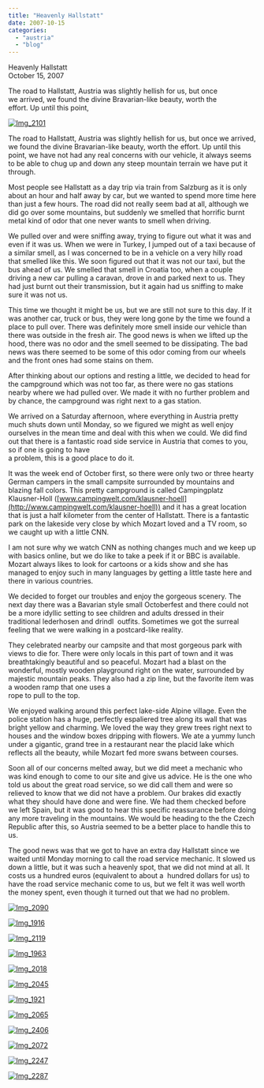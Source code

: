 ```yaml
---
title: "Heavenly Hallstatt"
date: 2007-10-15
categories: 
  - "austria"
  - "blog"
---
```


Heavenly Hallstatt  
October 15, 2007

The road to Hallstatt, Austria was slightly hellish for us, but once  
we arrived, we found the divine Bravarian-like beauty, worth the  
effort. Up until this point,

<!--more-->

[![Img_2101](https://pub-ac94b3f306b24c0dba4238943c97f2e1.r2.dev/soultravelers3/images/2008/02/24/img_2101.png "Img_2101")](https://pub-ac94b3f306b24c0dba4238943c97f2e1.r2.dev/photos/uncategorized/2008/02/24/img_2101.png)

The road to Hallstatt, Austria was slightly hellish for us, but once we arrived, we found the divine Bravarian-like beauty, worth the effort. Up until this point, we have not had any real concerns with our vehicle, it always seems to be able to chug up and down any steep mountain terrain we have put it through.

Most people see Hallstatt as a day trip via train from Salzburg as it is only about an hour and half away by car, but we wanted to spend more time here than just a few hours. The road did not really seem bad at all, although we did go over some mountains, but suddenly we smelled that horrific burnt metal kind of odor that one never wants to smell when driving.

We pulled over and were sniffing away, trying to figure out what it was and even if it was us. When we were in Turkey, I jumped out of a taxi because of a similar smell, as I was concerned to be in a vehicle on a very hilly road that smelled like this. We soon figured out that it was not our taxi, but the bus ahead of us. We smelled that smell in Croatia too, when a couple driving a new car pulling a caravan, drove in and parked next to us. They had just burnt out their transmission, but it again had us sniffing to make sure it was not us.

This time we thought it might be us, but we are still not sure to this day. If it was another car, truck or bus, they were long gone by the time we found a place to pull over. There was definitely more smell inside our vehicle than there was outside in the fresh air. The good news is when we lifted up the hood, there was no odor and the smell seemed to be dissipating. The bad news was there seemed to be some of this odor coming from our wheels and the front ones had some stains on them.

After thinking about our options and resting a little, we decided to head for the campground which was not too far, as there were no gas stations nearby where we had pulled over. We made it with no further problem and by chance, the campground was right next to a gas station.

We arrived on a Saturday afternoon, where everything in Austria pretty much shuts down until Monday, so we figured we might as well enjoy ourselves in the mean time and deal with this when we could. We did find out that there is a fantastic road side service in Austria that comes to you, so if one is going to have  
a problem, this is a good place to do it.

It was the week end of October first, so there were only two or three hearty German campers in the small campsite surrounded by mountains and blazing fall colors. This pretty campground is called Campingplatz Klausner-Holl ([www.campingwelt.com/klausner-hoell](http://www.campingwelt.com/klausner-hoell)) and it has a great location that is just a half kilometer from the center of Hallstatt. There is a fantastic park on the lakeside very close by which Mozart loved and a TV room, so we caught up with a little CNN.

I am not sure why we watch CNN as nothing changes much and we keep up with basics online, but we do like to take a peek if it or BBC is available. Mozart always likes to look for cartoons or a kids show and she has managed to enjoy such in many languages by getting a little taste here and there in various countries.

We decided to forget our troubles and enjoy the gorgeous scenery. The next day there was a Bavarian style small Octoberfest and there could not be a more idyllic setting to see children and adults dressed in their traditional lederhosen and drindl  outfits. Sometimes we got the surreal feeling that we were walking in a postcard-like reality.

They celebrated nearby our campsite and that most gorgeous park with views to die for. There were only locals in this part of town and it was breathtakingly beautiful and so peaceful. Mozart had a blast on the wonderful, mostly wooden playground right on the water, surrounded by majestic mountain peaks. They also had a zip line, but the favorite item was a wooden ramp that one uses a  
rope to pull to the top.

We enjoyed walking around this perfect lake-side Alpine village. Even the police station has a huge, perfectly espaliered tree along its wall that was bright yellow and charming. We loved the way they grew trees right next to houses and the window boxes dripping with flowers. We ate a yummy lunch under a gigantic, grand tree in a restaurant near the placid lake which reflects all the beauty, while Mozart fed more swans between courses.

Soon all of our concerns melted away, but we did meet a mechanic who was kind enough to come to our site and give us advice. He is the one who told us about the great road service, so we did call them and were so relieved to know that we did not have a problem. Our brakes did exactly what they should have done and were fine. We had them checked before we left Spain, but it was good to hear this specific reassurance before doing any more traveling in the mountains. We would be heading to the the Czech Republic after this, so Austria seemed to be a better place to handle this to us.

The good news was that we got to have an extra day Hallstatt since we waited until Monday morning to call the road service mechanic. It slowed us down a little, but it was such a heavenly spot, that we did not mind at all. It costs us a hundred euros (equivalent to about a  hundred dollars for us) to have the road service mechanic come to us, but we felt it was well worth the money spent, even though it turned out that we had no problem.

[![Img_2090](https://pub-ac94b3f306b24c0dba4238943c97f2e1.r2.dev/soultravelers3/images/2008/02/24/img_2090.png "Img_2090")](https://pub-ac94b3f306b24c0dba4238943c97f2e1.r2.dev/photos/uncategorized/2008/02/24/img_2090.png)

[![Img_1916](https://pub-ac94b3f306b24c0dba4238943c97f2e1.r2.dev/soultravelers3/images/2008/02/24/img_1916.png "Img_1916")](https://pub-ac94b3f306b24c0dba4238943c97f2e1.r2.dev/photos/uncategorized/2008/02/24/img_1916.png)

[![Img_2119](https://pub-ac94b3f306b24c0dba4238943c97f2e1.r2.dev/soultravelers3/images/2008/02/24/img_2119.png "Img_2119")](https://pub-ac94b3f306b24c0dba4238943c97f2e1.r2.dev/photos/uncategorized/2008/02/24/img_2119.png)

[![Img_1963](https://pub-ac94b3f306b24c0dba4238943c97f2e1.r2.dev/soultravelers3/images/2008/02/24/img_1963.png "Img_1963")](https://pub-ac94b3f306b24c0dba4238943c97f2e1.r2.dev/photos/uncategorized/2008/02/24/img_1963.png)

[![Img_2018](https://pub-ac94b3f306b24c0dba4238943c97f2e1.r2.dev/soultravelers3/images/2008/02/24/img_2018.png "Img_2018")](https://pub-ac94b3f306b24c0dba4238943c97f2e1.r2.dev/photos/uncategorized/2008/02/24/img_2018.png)

[![Img_2045](https://pub-ac94b3f306b24c0dba4238943c97f2e1.r2.dev/soultravelers3/images/2008/02/24/img_2045.png "Img_2045")](https://pub-ac94b3f306b24c0dba4238943c97f2e1.r2.dev/photos/uncategorized/2008/02/24/img_2045.png)

[![Img_1921](https://pub-ac94b3f306b24c0dba4238943c97f2e1.r2.dev/soultravelers3/images/2008/02/24/img_1921.png "Img_1921")](https://pub-ac94b3f306b24c0dba4238943c97f2e1.r2.dev/photos/uncategorized/2008/02/24/img_1921.png)

[![Img_2065](https://pub-ac94b3f306b24c0dba4238943c97f2e1.r2.dev/soultravelers3/images/2008/02/24/img_2065.png "Img_2065")](https://pub-ac94b3f306b24c0dba4238943c97f2e1.r2.dev/photos/uncategorized/2008/02/24/img_2065.png)

[![Img_2406](https://pub-ac94b3f306b24c0dba4238943c97f2e1.r2.dev/soultravelers3/images/2008/02/24/img_2406.png "Img_2406")](https://pub-ac94b3f306b24c0dba4238943c97f2e1.r2.dev/photos/uncategorized/2008/02/24/img_2406.png)

[![Img_2072](https://pub-ac94b3f306b24c0dba4238943c97f2e1.r2.dev/soultravelers3/images/2008/02/24/img_2072.png "Img_2072")](https://pub-ac94b3f306b24c0dba4238943c97f2e1.r2.dev/photos/uncategorized/2008/02/24/img_2072.png)

[![Img_2247](https://pub-ac94b3f306b24c0dba4238943c97f2e1.r2.dev/soultravelers3/images/2008/02/24/img_2247.png "Img_2247")](https://pub-ac94b3f306b24c0dba4238943c97f2e1.r2.dev/photos/uncategorized/2008/02/24/img_2247.png)

[![Img_2287](https://pub-ac94b3f306b24c0dba4238943c97f2e1.r2.dev/soultravelers3/images/2008/02/24/img_2287.png "Img_2287")](https://pub-ac94b3f306b24c0dba4238943c97f2e1.r2.dev/photos/uncategorized/2008/02/24/img_2287.png)
